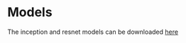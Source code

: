# Models
The inception and resnet models can be downloaded [here](https://drive.google.com/drive/folders/1km86HM6Ffr0nAR2wVtHuf-XDoXCRwd9k?usp=sharing)

